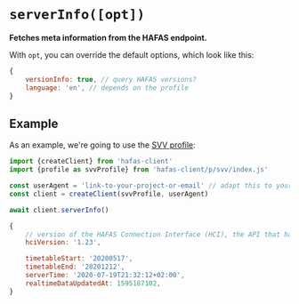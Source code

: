 # `serverInfo([opt])`

**Fetches meta information from the HAFAS endpoint.**

With `opt`, you can override the default options, which look like this:

```js
{
	versionInfo: true, // query HAFAS versions?
	language: 'en', // depends on the profile
}
```

## Example

As an example, we're going to use the [SVV profile](../p/svv):

```js
import {createClient} from 'hafas-client'
import {profile as svvProfile} from 'hafas-client/p/svv/index.js'

const userAgent = 'link-to-your-project-or-email' // adapt this to your project!
const client = createClient(svvProfile, userAgent)

await client.serverInfo()
```

```js
{
	// version of the HAFAS Connection Interface (HCI), the API that hafas-client uses
	hciVersion: '1.23',

	timetableStart: '20200517',
	timetableEnd: '20201212',
	serverTime: '2020-07-19T21:32:12+02:00',
	realtimeDataUpdatedAt: 1595187102,
}
```
